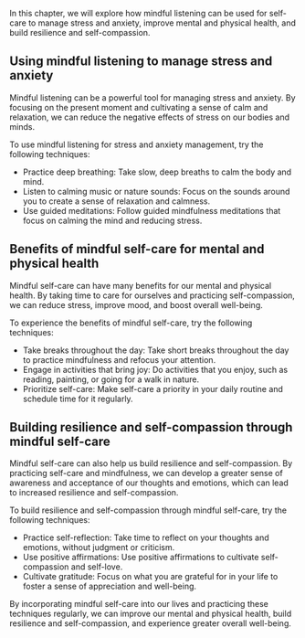 
In this chapter, we will explore how mindful listening can be used for self-care to manage stress and anxiety, improve mental and physical health, and build resilience and self-compassion.

Using mindful listening to manage stress and anxiety
----------------------------------------------------

Mindful listening can be a powerful tool for managing stress and anxiety. By focusing on the present moment and cultivating a sense of calm and relaxation, we can reduce the negative effects of stress on our bodies and minds.

To use mindful listening for stress and anxiety management, try the following techniques:

* Practice deep breathing: Take slow, deep breaths to calm the body and mind.
* Listen to calming music or nature sounds: Focus on the sounds around you to create a sense of relaxation and calmness.
* Use guided meditations: Follow guided mindfulness meditations that focus on calming the mind and reducing stress.

Benefits of mindful self-care for mental and physical health
------------------------------------------------------------

Mindful self-care can have many benefits for our mental and physical health. By taking time to care for ourselves and practicing self-compassion, we can reduce stress, improve mood, and boost overall well-being.

To experience the benefits of mindful self-care, try the following techniques:

* Take breaks throughout the day: Take short breaks throughout the day to practice mindfulness and refocus your attention.
* Engage in activities that bring joy: Do activities that you enjoy, such as reading, painting, or going for a walk in nature.
* Prioritize self-care: Make self-care a priority in your daily routine and schedule time for it regularly.

Building resilience and self-compassion through mindful self-care
-----------------------------------------------------------------

Mindful self-care can also help us build resilience and self-compassion. By practicing self-care and mindfulness, we can develop a greater sense of awareness and acceptance of our thoughts and emotions, which can lead to increased resilience and self-compassion.

To build resilience and self-compassion through mindful self-care, try the following techniques:

* Practice self-reflection: Take time to reflect on your thoughts and emotions, without judgment or criticism.
* Use positive affirmations: Use positive affirmations to cultivate self-compassion and self-love.
* Cultivate gratitude: Focus on what you are grateful for in your life to foster a sense of appreciation and well-being.

By incorporating mindful self-care into our lives and practicing these techniques regularly, we can improve our mental and physical health, build resilience and self-compassion, and experience greater overall well-being.
